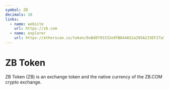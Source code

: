 ```yaml
---
symbol: ZB
decimals: 18
links:
  - name: website
    url: https://zb.com
  - name: explorer
    url: https://etherscan.io/token/0xBd0793332e9fB844A52a205A233EF27a5b34B927
---
```


# ZB Token

ZB Token (ZB) is an exchange token and the native currency of the ZB.COM crypto exchange.
